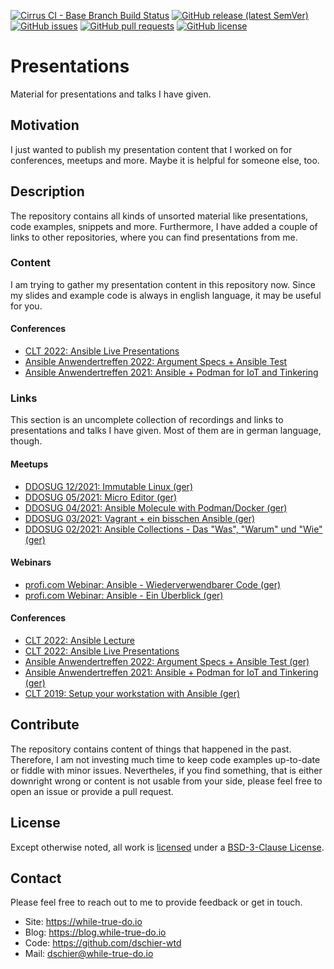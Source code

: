 <!--
reference: https://www.makeareadme.com/
reference: https://commonmark.org/
-->

[![Cirrus CI - Base Branch Build Status](https://img.shields.io/cirrus/github/dschier-wtd/fedora-workstation?logo=Cirrus-ci)](https://cirrus-ci.com/github/dschier-wtd/presentations)
[![GitHub release (latest SemVer)](https://img.shields.io/github/v/release/dschier-wtd/fedora-workstation?logo=GitHub&label=Release&sort=semver)](https://github.com/dschier-wtd/presentations/releases)
[![GitHub issues](https://img.shields.io/github/issues/dschier-wtd/fedora-workstation)](https://github.com/dschier-wtd/presentations/issues)
[![GitHub pull requests](https://img.shields.io/github/issues-pr/dschier-wtd/fedora-workstation)](https://github.com/dschier-wtd/presentations/pulls)
[![GitHub license](https://img.shields.io/github/license/dschier-wtd/fedora-workstation)](https://github.com/dschier-wtd/presentations/blob/main/LICENSE)

# Presentations

Material for presentations and talks I have given.

## Motivation

I just wanted to publish my presentation content that I worked on
for conferences, meetups and more. Maybe it is helpful for someone
else, too.

## Description

The repository contains all kinds of unsorted material like
presentations, code examples, snippets and more. Furthermore,
I have added a couple of links to other repositories, where
you can find presentations from me.

### Content

I am trying to gather my presentation content in this repository now. Since my
slides and example code is always in english language, it may be useful for you.

#### Conferences

- [CLT 2022: Ansible Live Presentations](./20220312-clt-ansible/)
- [Ansible Anwendertreffen 2022: Argument Specs + Ansible Test](./20220215-ansible-anwendertreffen/)
- [Ansible Anwendertreffen 2021: Ansible + Podman for IoT and Tinkering](./20210518-ansible-anwendertreffen/)

### Links

This section is an uncomplete collection of recordings and links to
presentations and talks I have given. Most of them are in german language,
though.

#### Meetups

- [DDOSUG 12/2021: Immutable Linux (ger)](https://www.youtube.com/watch?v=HGNs6qBWlXY)
- [DDOSUG 05/2021: Micro Editor (ger)](https://www.youtube.com/watch?v=rGQj9W4ho2Y)
- [DDOSUG 04/2021: Ansible Molecule with Podman/Docker (ger)](https://www.youtube.com/watch?v=W5xLYmsa9uk)
- [DDOSUG 03/2021: Vagrant + ein bisschen Ansible (ger)](https://www.youtube.com/watch?v=U6Km6_H85Fk)
- [DDOSUG 02/2021: Ansible Collections - Das "Was", "Warum" und "Wie" (ger)](https://www.youtube.com/watch?v=tFUQ065obXU)

#### Webinars

- [profi.com Webinar: Ansible - Wiederverwendbarer Code (ger)](https://www.youtube.com/watch?v=ANPx8hFXqog)
- [profi.com Webinar: Ansible - Ein Überblick (ger)](https://www.youtube.com/watch?v=AiMjFiS-NY8)

#### Conferences

- [CLT 2022: Ansible Lecture](https://chemnitzer.linux-tage.de/2022/en/programm/beitrag/156)
- [CLT 2022: Ansible Live Presentations](https://chemnitzer.linux-tage.de/2022/en/programm/beitrag/155)
- [Ansible Anwendertreffen 2022: Argument Specs + Ansible Test (ger)](https://www.youtube.com/watch?v=Cj_d1N8MIEM)
- [Ansible Anwendertreffen 2021: Ansible + Podman for IoT and Tinkering (ger)](https://www.youtube.com/watch?v=ZsFLzEgK-_w)
- [CLT 2019: Setup your workstation with Ansible (ger)](https://chemnitzer.linux-tage.de/2019/de/programm/beitrag/268)

## Contribute

The repository contains content of things that happened in the past.
Therefore, I am not investing much time to keep code examples up-to-date
or fiddle with minor issues. Nevertheles, if you find something, that is
either downright wrong or content is not usable from your side, please
feel free to open an issue or provide a pull request.

## License

Except otherwise noted, all work is [licensed](LICENSE) under a
[BSD-3-Clause License](https://opensource.org/licenses/BSD-3-Clause).

## Contact

Please feel free to reach out to me to provide feedback or get in touch.

- Site: <https://while-true-do.io>
- Blog: <https://blog.while-true-do.io>
- Code: <https://github.com/dschier-wtd>
- Mail: [dschier@while-true-do.io](mailto:dschier@while-true-do.io)
